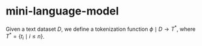 # mini-language-model

Given a text dataset $D$, we define a tokenization function $\phi \mid D \to T^*$, 
where  $T^* = \{t_i \mid i \leq n\}$.